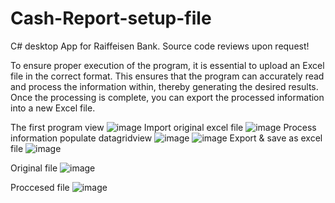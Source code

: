 # Cash-Report-setup-file
C# desktop App for Raiffeisen Bank.
Source code reviews upon request!

To ensure proper execution of the program, it is essential to upload an Excel file in the correct format. This ensures that the program can accurately read and process the information within, thereby generating the desired results. Once the processing is complete, you can export the processed information into a new Excel file.

The first program view
![image](https://github.com/DanjaBali/Cash-Report-setup-file/assets/48566297/c9cfebe1-ae9b-4995-b4df-29adbf1b5bc5)
Import original excel file
![image](https://github.com/DanjaBali/Cash-Report-setup-file/assets/48566297/020163ac-b96e-43fc-a0ff-65ebe3725474)
Process information populate datagridview 
![image](https://github.com/DanjaBali/Cash-Report-setup-file/assets/48566297/a171deac-c5ed-42fb-b141-68ade25290e4)
![image](https://github.com/DanjaBali/Cash-Report-setup-file/assets/48566297/7b29cdb7-8067-4929-b23c-8af5c125241d)
Export & save as excel file
![image](https://github.com/DanjaBali/Cash-Report-setup-file/assets/48566297/f0d24ec0-9b12-43c3-8a29-fc0ac69e5d45)

Original file
![image](https://github.com/DanjaBali/Cash-Report-setup-file/assets/48566297/8cb418af-0bec-4642-8413-66eec2f46d56)

Proccesed file
![image](https://github.com/DanjaBali/Cash-Report-setup-file/assets/48566297/b9308a2a-b33f-4bb9-8e6c-24649dd15eb1)



